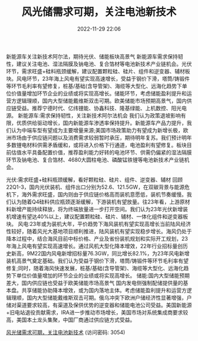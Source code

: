 ﻿---
title: 风光储需求可期，关注电池新技术
date: 2022-11-29 22:06
tags:
- 电力设备与新能源
updated: 1970-01-01 08:00:00
---

新能源车关注新技术阿尔法，期待光伏、储能板块高景气
新能源车需求保持韧性，建议关注电池、湿法隔膜及钠电池、复合箔材等电池新技术产业链机会。光伏环节，需求旺盛+硅料瓶颈缓解，建议配置颗粒硅、硅片、组件和逆变器、辅材板块。风电环节，23年海上风电有望实现高速增长，受益于钢价下滑，塔筒/铸锻件等环节毛利率有望修复，桩基/基础(含导管架)、海缆等大型化、远海化趋势下单位价值量增加环节企业的业绩或将实现高增长。储能环节，考虑储能盈利提升和运营方逻辑理顺，国内大型储能戴维斯双击可期。欧美储能市场预期高景气，国内供应链受益。推荐宁德时代、亿纬锂能、协鑫科技、隆基绿能、上机数控、阳光电源。
新能源车:需求保持韧性，关注新技术阿尔法机会
我们认为政策退坡影响有限，优质供给驱动增长，国内新能源车渗透率保持提升。新能源车产品力提升，我们认为中端车型有望成为主要增量来源;美国市场政策助力有望成为新增长极，欧洲市场由于供应链问题以及消费需求较弱暂时承压，期待明年复苏。我们预计明年多数锂电材料供需矛盾缓和，或将进入价格下行通道，电池盈利有望修复。板块目前估值水平具备配置价值，推荐盈利能力好转的电池环节、供需仍偏紧的湿法隔膜环节及钠电池、复合箔材、4680大圆柱电池、磷酸锰铁锂等电池新技术产业链机会。
<!-- more -->
光伏:需求旺盛+硅料瓶颈缓解，看好颗粒硅、硅片、组件、逆变器、辅材
回顾22Q1-3，国内光伏装机、组件出口分别为52.6、121.5GW，在双碳背景与能源危机下，海外需求旺盛，国内则由于供应链价格高而装机意愿低，装机节奏缓慢。我们认为随着Q4硅料供应瓶颈逐渐缓解，下游装机有望放量。往23年看，上游原材料新增产能持续释放，将为终端放量进一步打开空间。我们认为23年光伏新增装机增速有望达40%以上，建议配置颗粒硅、硅片、辅材、一体化组件和逆变器板块。
风电:23年或为装机大年，平价趋势下海风装机有望实现高增长当前陆风经济性较好，随着风光大基地项目顺利推进，陆风装机有望实现稳步增长。海风仍处于降本过程中，结合海风目前中标价格、产业及省份装机规划和实际开工规划，23年海上风电有望实现高速增长。通过风机大型化降本增效，22年行业招标量创历史新高，9M22国内风电新增招标量76.3GW，同比增长82.1%，为23年风电新增装机高景气奠定基础。我们认为受益于钢价下滑，塔筒/铸锻件等环节毛利率有望修复;同时，随着海风快速发展，桩基/基础(含导管架)、海缆等大型化、远海化趋势下单位价值量增加的环节企业的业绩或将实现高增长。
储能:国内大型储能预期差大，国内供应链也受益于欧美储能市场高景气
国内发电侧强制配储提供量的基本盘。共享储能协助降本增效，或为国内落地主体。考虑储能盈利提升和运营方逻辑理顺，国内大型储能戴维斯双击可期。俄乌冲突下欧洲户储经济性显著增强，户储对渠道要求较高，有渠道及保供优势的逆变器和储能电池公司受益。美国新能源+旧电站退役贡献需求，IRA进一步推动市场增长，美国市场对系统集成商要求较高，美国本土龙头集聚，中国厂商通过供应链方式受益。

[风光储需求可期，关注电池新技术](https://url12.ctfile.com/f/3948612-735795168-4939b0?p=3054)
(访问密码: 3054)

